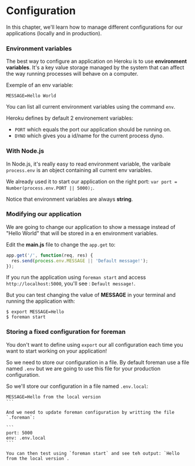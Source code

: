 # Configuration

In this chapter, we'll learn how to manage different configurations for our applications (locally and in production).

### Environment variables

The best way to configure an application on Heroku is to use **environment variables**. It's a key value storage managed by the system  that can affect the way running processes will behave on a computer.

Exemple of an env variable:

```
MESSAGE=Hello World
```

You can list all current environment variables using the command `env`.

Heroku defines by default 2 environement variables:

* `PORT` which equals the port our application should be running on.
* `DYNO` which gives you a id/name for the current process dyno.


### With Node.js

In Node.js, it's really easy to read environment variable, the varibale `process.env` is an object containing all current env variables.

We already used it to start our application on the right port: ```var port = Number(process.env.PORT || 5000);```.

Notice that environment variables are always **string**.

### Modifying our application

We are going to change our application to show a message instead of "Hello World" that will be stored in a en environment variables.

Edit the **main.js** file to change the `app.get` to:

```js
app.get('/', function(req, res) {
  res.send(process.env.MESSAGE || 'Default message!');
});
```

If you run the application using `foreman start` and access `http://localhost:5000`, you'll see : `Default message!`.

But you can test changing the value of **MESSAGE** in your terminal and running the application with:

```
$ export MESSAGE=Hello
$ foreman start
```

### Storing a fixed configuration for foreman

You don't want to define using `export` our all configuration each time you want to start working on your application!

So we need to store our configuration in a file. By default foreman use a file named `.env` but we are going to use this file for your production configuration.

So we'll store our configuration in a file named `.env.local`:

````
MESSAGE=Hello from the local version
```

And we need to update foreman configuration by writting the file `.foreman`:

```
port: 5000
env: .env.local
```

You can then test using `foreman start` and see teh output: `Hello from the local version`.


